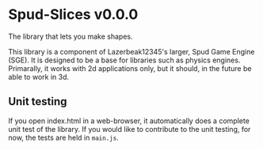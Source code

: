 # Spud-Slices v0.0.0

The library that lets you make shapes.

This library is a component of Lazerbeak12345's larger, Spud Game Engine (SGE).
It is designed to be a base for libraries such as physics engines. Primarally,
it works with 2d applications only, but it should, in the future be able to work
in 3d.

## Unit testing

If you open index.html in a web-browser, it automatically does a complete unit
test of the library. If you would like to contribute to the unit testing, for
now, the tests are held in `main.js`.
